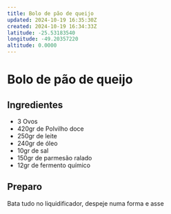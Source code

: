 ```yaml
---
title: Bolo de pão de queijo
updated: 2024-10-19 16:35:30Z
created: 2024-10-19 16:34:33Z
latitude: -25.53183540
longitude: -49.20357220
altitude: 0.0000
---
```


# Bolo de pão de queijo

## Ingredientes 

- 3 Ovos 
- 420gr de Polvilho doce 
- 250gr de leite 
- 240gr de óleo 
- 10gr de sal 
- 150gr de parmesão ralado 
-  12gr de fermento químico 

## Preparo

Bata tudo no liquidificador, despeje numa forma e asse